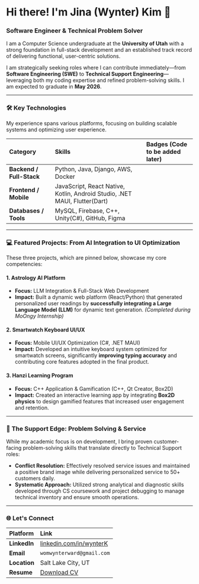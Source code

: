 # Hi there! I'm Jina (Wynter) Kim 👋

### **Software Engineer & Technical Problem Solver**

I am a Computer Science undergraduate at the **University of Utah** with a strong foundation in full-stack development and an established track record of delivering functional, user-centric solutions.

I am strategically seeking roles where I can contribute immediately—from **Software Engineering (SWE)** to **Technical Support Engineering**—leveraging both my coding expertise and refined problem-solving skills. I am expected to graduate in **May 2026**.

---

### 🛠️ **Key Technologies**

My experience spans various platforms, focusing on building scalable systems and optimizing user experience.

| Category | Skills | Badges (Code to be added later) |
| :--- | :--- | :--- |
| **Backend / Full-Stack** | Python, Java, Django, AWS, Docker |
| **Frontend / Mobile** | JavaScript, React Native, Kotlin, Android Studio, .NET MAUI, Flutter(Dart) |
| **Databases / Tools** | MySQL, Firebase, C++, Unity(C#), GitHub, Figma |

---

### 💻 **Featured Projects: From AI Integration to UI Optimization**

These three projects, which are pinned below, showcase my core competencies:

#### 1. Astrology AI Platform
- **Focus:** LLM Integration & Full-Stack Web Development
- **Impact:** Built a dynamic web platform (React/Python) that generated personalized user readings by **successfully integrating a Large Language Model (LLM)** for dynamic text generation. *(Completed during MoOngy Internship)*

#### 2. Smartwatch Keyboard UI/UX
- **Focus:** Mobile UI/UX Optimization (C#, .NET MAUI)
- **Impact:** Developed an intuitive keyboard system optimized for smartwatch screens, significantly **improving typing accuracy** and contributing core features adopted in the final product.

#### 3. Hanzi Learning Program
- **Focus:** C++ Application & Gamification (C++, Qt Creator, Box2D)
- **Impact:** Created an interactive learning app by integrating **Box2D physics** to design gamified features that increased user engagement and retention.

---

### 🤝 **The Support Edge: Problem Solving & Service**

While my academic focus is on development, I bring proven customer-facing problem-solving skills that translate directly to Technical Support roles:

- **Conflict Resolution:** Effectively resolved service issues and maintained a positive brand image while delivering personalized service to 50+ customers daily.
- **Systematic Approach:** Utilized strong analytical and diagnostic skills developed through CS coursework and project debugging to manage technical inventory and ensure smooth operations.

---

### 🌐 **Let's Connect**

| Platform | Link |
| :--- | :--- |
| **LinkedIn** | [linkedin.com/in/wynterK](https://linkedin.com/in/wynterK)|
| **Email** | `womwynterward@gmail.com` |
| **Location** | Salt Lake City, UT |
| **Resume** | [Download CV](https://drive.google.com/file/d/1_D6j0ILk5zQUW3qyujTqkEjEoGPokB-u/view?usp=sharing) |
